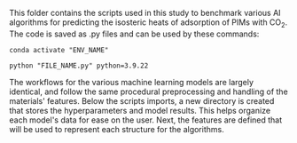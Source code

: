 This folder contains the scripts used in this study to benchmark various AI algorithms for predicting the isosteric heats of adsorption of PIMs with CO<sub>2</sub>. The code is saved as .py files and can be used by these commands:  


<pre><code>conda activate "ENV_NAME"</code></pre>

<pre><code>python "FILE_NAME.py" python=3.9.22</code></pre>

The workflows for the various machine learning models are largely identical, and follow the same procedural preprocessing and handling of the materials' features. Below the scripts imports, a new directory is created that stores the hyperparameters and model results. This helps organize each model's data for ease on the user. Next, the features are defined that will be used to represent each structure for the algorithms.    
